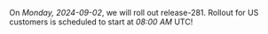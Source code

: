 On *Monday, 2024-09-02*, we will roll out release-281.
Rollout for US customers is scheduled to start at *08:00 AM* UTC!
